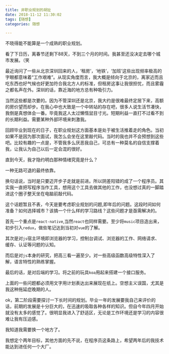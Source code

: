 ```yaml
---
title: 非职业规划的胡扯
date: 2018-11-12 11:30:02
tags: [随想]
categories: 随想

---
```


不晓得能不能算是一个成熟的职业规划。

看了下日历，离春节还剩下88天，不到三个月的时间。我甚至还没决定去哪个城市发展。（笑

最近询问了一些从北京深圳回来的人，‘租房’，‘地铁’，‘加班’这些出现频率极高的字眼都意味着“工作艰难”。从现实角度而言，我大概是倾向于北京的，离家近而且吃东西也好气候也好更加符合我北方人的标准，但租房这事让我很担忧，而且雾霾之都名声在外。深圳的话，靠近海的地方总有种吸引力。

当然这些都是次要的。因为不管深圳还是北京，我大约是很难最终定居下来，高额的房价望而却步。在我心中也大致是一个中转站的存在吧，很多人说生活节凑快，我倒是真想体会一番。毕竟我这人太过懒惰鼠目寸光。短期利益一直打不过看不到的长期利益。需要某种外部环境来刺激我。

回顾毕业到现在的日子，在职业规划这方面基本是处于被生活推着走的角色。当初如果不是因为那次面试，我怎么会坐在这里敲代码。当时的我也并不会预想到这些吧。比较有趣的一点是，不管我多么厌恶我自己，可总有一种莫名的自信支撑着我，让我认为自己以后一定会混的很好。

直到今天，我才隐约明白那种情绪究竟是什么？

一种无路可退的最终依靠。
<!--more-->

换句话说，当时是只要迈开步子走就是前进。所以阴差阳错的成了一个程序员。其实我一直把写程序当作工具，想用这个工具去做其他的工作，也没想过真的一脚踏进这个圈子整天坐在电脑前敲代码。

这个话题暂且不表，今天是要考虑职业规划的问题,即年后的问题。这段时间如何准备？如何选择城市？该搞一个什么样的学习路线？这些问题才是亟需解决的。

首先一个重点是`react-native`,当然`react`也同样需要。至少将`music`项目造出来，初步引入`redux`，做些笔记达到当初对`vue`的了解。

其次是对`js`宿主环境即浏览器的学习，控制台调试、浏览器的工作、网络请求、缓存、认证等问题的认知。

而后是对`js`本身的研究，把高三看一遍至少。对一些高级函数高级特性深入了解，语言特性的熟练掌握。

最后的话，是对后端的学习。将之前的玩具`koa`用起来搭建一个接口服务。

上面的一些问题都必须用文字用计划表达出来展现在纸上。空想主义误国，尤其是我这种拖延症晚期的人。

ok，第二阶段需要探讨一下长时间的规划。毕业一年的发展要我自己来评价的话，前期的发展是十分巨大的，在迅速的吸取各种各样的知识。但自今年四月开始就没有太多的感觉了。很明显我进入了舒适区，无论是工作环境还是学习的内容很难让我有压迫感。

我知道我需要换一个地方了。

我想定个两年目标，其他方面的先不说，在程序员这条路上，希望两年后的我技术能达到进任何一个大厂。

